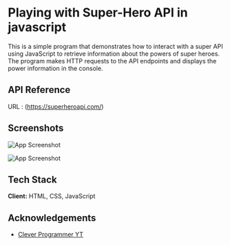 
# Playing with Super-Hero API in javascript
This is a simple program that demonstrates how to interact with a super API using JavaScript to retrieve information about the powers of super heroes. The program makes HTTP requests to the API endpoints and displays the power information in the console.


## API Reference

URL : (https://superheroapi.com/)


## Screenshots

![App Screenshot](https://via.placeholder.com/468x300?text=App+Screenshot+Here)

![App Screenshot](https://via.placeholder.com/468x300?text=App+Screenshot+Here)


## Tech Stack

**Client:** HTML, CSS, JavaScript


## Acknowledgements

 - [Clever Programmer YT](https://www.youtube.com/watch?v=lI1ae4REbFM&t=22840s&ab_channel=CleverProgrammer)



